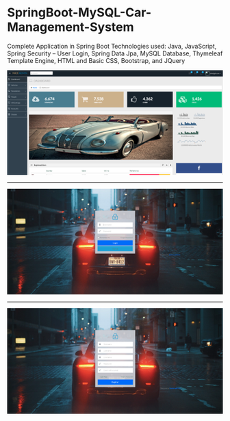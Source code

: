 # SpringBoot-MySQL-Car-Management-System
Complete Application in Spring Boot
Technologies used:
Java, JavaScript,  Spring Security – User Login, Spring Data Jpa, MySQL Database, Thymeleaf Template Engine, HTML and Basic CSS, Bootstrap, and JQuery

![Logo](src/main/resources/static/img/1.png)
_______________________________________________________________________________________

![Logo](src/main/resources/static/img/2.png)
_______________________________________________________________________________________

![Logo](src/main/resources/static/img/3.png)

